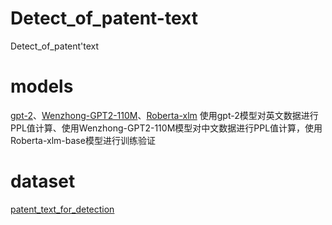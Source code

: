 # Detect_of_patent-text
Detect_of_patent'text
# models
[gpt-2](https://huggingface.co/lan-hw)、[Wenzhong-GPT2-110M](https://huggingface.co/IDEA-CCNL/Wenzhong-GPT2-110M)、[Roberta-xlm](https://huggingface.co/FacebookAI/xlm-roberta-base)
使用gpt-2模型对英文数据进行PPL值计算、使用Wenzhong-GPT2-110M模型对中文数据进行PPL值计算，使用Roberta-xlm-base模型进行训练验证
# dataset
[patent_text_for_detection](https://huggingface.co/lan-hw)
